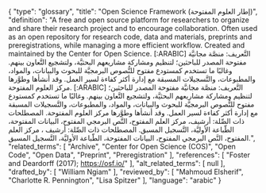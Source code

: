 {
    "type": "glossary",
    "title": "Open Science Framework (إطار العلوم المفتوحة)",
    "definition": "A free and open source platform for researchers to organize and share their research project and to encourage collaboration. Often used as an open repository for research code, data and materials, preprints and preregistrations, while managing a more efficient workflow. Created and maintained by the Center for Open Science.  [:ARABIC] التَّعريف: منصَّة مجانيَّة مفتوحة المصدر للباحثين؛ لتنظيم ومشاركة مشاريعهم البحثيَّة، ولتشجيع التَّعاون بينهم. وغالبًا ما تستخدم كمستودع مفتوح للنُّصوص البرمجيَّة للبحوث والبيانات، والمواد، والمطبوعات، والتَّسجيلات المسبقة مع إدارة أكثر كفاءة لسير العمل. وقد أنشأها وطوَّرها مركز العلوم المفتوحة. [:ARABIC] التَّعريف: منصَّة مجانيَّة مفتوحة المصدر للباحثين؛ لتنظيم ومشاركة مشاريعهم البحثيَّة، ولتشجيع التَّعاون بينهم. وغالبًا ما تستخدم كمستودع مفتوح للنُّصوص البرمجيَّة للبحوث والبيانات، والمواد، والمطبوعات، والتَّسجيلات المسبقة مع إدارة أكثر كفاءة لسير العمل. وقد أنشأها وطوَّرها مركز العلوم المفتوحة. المصطلحات ذات الصِّلة: أرشيف، مركز العلم المفتوح، النَّص البرمجي المفتوح، البيانات المفتوحة، الطّباعة الأوليَّة، التَّسجيل المسبق. المصطلحات ذات الصِّلة: أرشيف ، مركز العلم المفتوح، النَّص البرمجي المفتوح، البيانات المفتوحة، الطّباعة الأوليَّة، التَّسجيل المسبق.",
    "related_terms": [
        "Archive",
        "Center for Open Science (COS)",
        "Open Code",
        "Open Data",
        "Preprint",
        "Preregistration"
    ],
    "references": [
        "Foster and Deardorff (2017); https://osf.io/"
    ],
    "alt_related_terms": [
        null
    ],
    "drafted_by": [
        "William Ngiam"
    ],
    "reviewed_by": [
        "Mahmoud Elsherif",
        "Charlotte R. Pennington",
        "Lisa Spitzer"
    ],
    "language": "arabic"
}